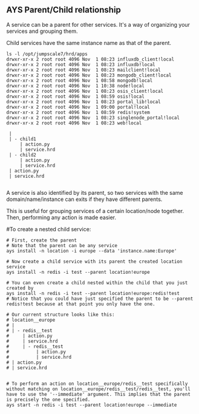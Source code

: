 AYS Parent/Child relationship
-------------------------------

A service can be a parent for other services. It's a way of organizing your services and grouping them.

Child services have the same instance name as that of the parent.
```
ls -l /opt/jumpscale7/hrd/apps
drwxr-xr-x 2 root root 4096 Nov  1 08:23 influxdb_client!local
drwxr-xr-x 2 root root 4096 Nov  1 08:23 influxdb!local
drwxr-xr-x 2 root root 4096 Nov  1 08:23 mailclient!local
drwxr-xr-x 2 root root 4096 Nov  1 08:23 mongodb_client!local
drwxr-xr-x 2 root root 4096 Nov  1 08:58 mongodb!local
drwxr-xr-x 2 root root 4096 Nov  1 10:38 node!local
drwxr-xr-x 2 root root 4096 Nov  1 08:23 osis_client!local
drwxr-xr-x 2 root root 4096 Nov  1 08:59 osis!local
drwxr-xr-x 2 root root 4096 Nov  1 08:23 portal_lib!local
drwxr-xr-x 2 root root 4096 Nov  1 09:00 portal!local
drwxr-xr-x 2 root root 4096 Nov  1 08:59 redis!system
drwxr-xr-x 2 root root 4096 Nov  1 08:23 singlenode_portal!local
drwxr-xr-x 2 root root 4096 Nov  1 08:23 web!local

 |
 | - child1
     | action.py
     | service.hrd
 | - child2
     | action.py
     | service.hrd
 | action.py
 | service.hrd
 
```

A service is also identified by its parent, so two services with the same domain/name/instance can exits if they have different parents.

This is useful for grouping services of a certain location/node together. Then, performing any action is made easier.

#To create a nested child service:
```
# First, create the parent
# Note that the parent can be any service
ays install -n location -i europe --data 'instance.name:Europe'

# Now create a child service with its parent the created location service
ays install -n redis -i test --parent location!europe

# You can even create a child nested within the child that you just created by
ays install -n redis -i test --parent location!europe:redis!test
# Notice that you could have just specified the parent to be --parent redis!test because at that point you only have the one.

# Our current structure looks like this:
# location__europe
# |
# | - redis__test
#     | action.py
#     | service.hrd
#     | - redis__test
#          | action.py
#          | service.hrd
# | action.py
# | service.hrd


# To perform an action on location__europe/redis__test specifically without matching on location__europe/redis__test/redis__test, you'll have to use the '--immediate' argument. This implies that the parent is precisely the one specified.
ays start -n redis -i test --parent location!europe --immediate

```

